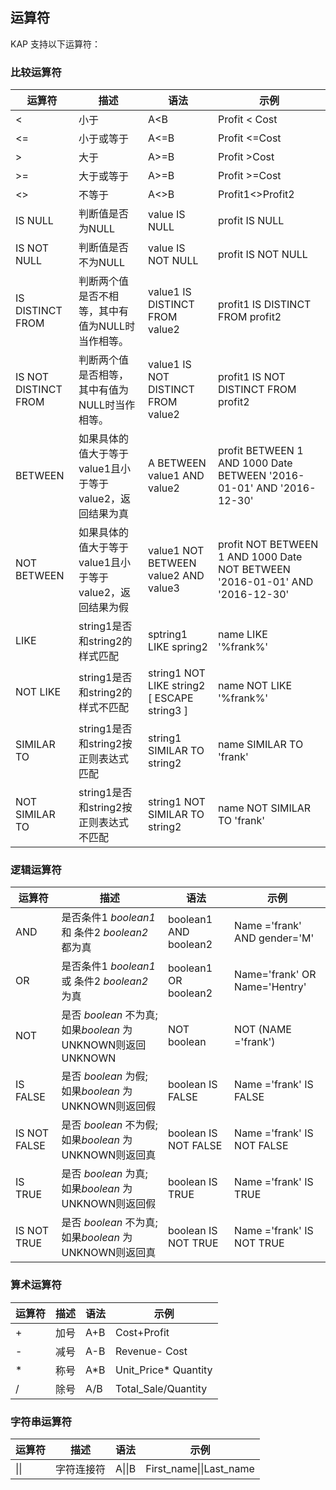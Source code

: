 ## 运算符

KAP 支持以下运算符：

### 比较运算符

| 运算符                  | 描述                                 | 语法                                       | 示例                                       |
| -------------------- | ---------------------------------- | ---------------------------------------- | ---------------------------------------- |
| <                    | 小于                                 | A<B                                      | Profit < Cost                            |
| <=                   | 小于或等于                              | A<=B                                     | Profit <=Cost                            |
| >                    | 大于                                 | A>=B                                     | Profit >Cost                             |
| >=                   | 大于或等于                              | A>=B                                     | Profit >=Cost                            |
| <>                   | 不等于                                | A<>B                                     | Profit1<>Profit2                         |
| IS NULL              | 判断值是否为NULL                         | value IS NULL                            | profit IS NULL                           |
| IS NOT NULL          | 判断值是否不为NULL                        | value IS NOT NULL                        | profit IS NOT NULL                       |
| IS DISTINCT FROM     | 判断两个值是否不相等，其中有值为NULL时当作相等。         | value1 IS DISTINCT FROM value2           | profit1 IS DISTINCT FROM profit2         |
| IS NOT DISTINCT FROM | 判断两个值是否相等，其中有值为NULL时当作相等。          | value1 IS NOT DISTINCT FROM value2       | profit1 IS NOT DISTINCT FROM profit2     |
| BETWEEN              | 如果具体的值大于等于value1且小于等于value2，返回结果为真 | A BETWEEN   value1 AND value2            | profit BETWEEN 1 AND 1000      Date BETWEEN '2016-01-01' AND '2016-12-30' |
| NOT BETWEEN          | 如果具体的值大于等于value1且小于等于value2，返回结果为假 | value1 NOT BETWEEN value2 AND value3     | profit NOT BETWEEN 1 AND 1000      Date NOT BETWEEN '2016-01-01' AND '2016-12-30' |
| LIKE                 | string1是否和string2的样式匹配             | sptring1 LIKE spring2                    | name LIKE '%frank%'                      |
| NOT LIKE             | string1是否和string2的样式不匹配            | string1 NOT LIKE string2 [ ESCAPE string3 ] | name NOT LIKE '%frank%'                  |
| SIMILAR TO           | string1是否和string2按正则表达式匹配          | string1 SIMILAR TO string2               | name SIMILAR TO 'frank'                  |
| NOT SIMILAR TO       | string1是否和string2按正则表达式不匹配         | string1 NOT SIMILAR TO string2           | name NOT SIMILAR TO 'frank'              |

### 逻辑运算符

| 运算符          | 描述                                       | 语法                    | 示例                            |
| ------------ | ---------------------------------------- | --------------------- | ----------------------------- |
| AND          | 是否条件1 *boolean1* 和 条件2 *boolean2* 都为真    | boolean1 AND boolean2 | Name ='frank' AND gender='M'  |
| OR           | 是否条件1 *boolean1* 或 条件2 *boolean2* 为真     | boolean1 OR boolean2  | Name='frank' OR Name='Hentry' |
| NOT          | 是否 *boolean* 不为真; 如果*boolean* 为UNKNOWN则返回UNKNOWN | NOT boolean           | NOT (NAME ='frank')           |
| IS FALSE     | 是否 *boolean* 为假; 如果*boolean* 为UNKNOWN则返回假 | boolean IS FALSE      | Name ='frank' IS FALSE        |
| IS NOT FALSE | 是否 *boolean* 不为假; 如果*boolean* 为UNKNOWN则返回真 | boolean IS NOT FALSE  | Name ='frank' IS NOT FALSE    |
| IS TRUE      | 是否 *boolean* 为真; 如果*boolean* 为UNKNOWN则返回假 | boolean IS TRUE       | Name ='frank' IS TRUE         |
| IS NOT TRUE  | 是否 *boolean* 不为真; 如果*boolean* 为UNKNOWN则返回真 | boolean IS NOT TRUE   | Name ='frank' IS NOT TRUE     |

### 算术运算符

| 运算符  | 描述   | 语法   | 示例                   |
| ---- | ---- | ---- | -------------------- |
| +    | 加号   | A+B  | Cost+Profit          |
| -    | 减号   | A-B  | Revenue- Cost        |
| *    | 称号   | A*B  | Unit_Price* Quantity |
| /    | 除号   | A/B  | Total_Sale/Quantity  |

### 字符串运算符

| 运算符  | 描述    | 语法     | 示例                      |
| ---- | ----- | ------ | ----------------------- |
| \|\| | 字符连接符 | A\|\|B | First_name\|\|Last_name |


